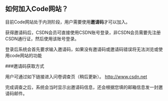 ## 如何加入Code网站？

目前Code网站处于内测阶段，用户需要使用**邀请码**才可以加入。

获得邀请码后，CSDN会员可直接使用CSDN账号登录，非CSDN会员需要先注册CSDN通行证，然后使用该账号登录。

登录后系统会首先要求输入邀请码，如果没有邀请码或邀请码错误将无法浏览或使用code网站的功能

###邀请码获取方式

用户可通过如下链接进入问卷调查页（稍后更新）。
http://www.csdn.net

完成调查之后，系统会当时显示出邀请码信息，还会根据您填的邮箱信息发一封邀请码邮件。